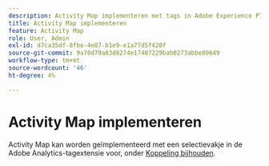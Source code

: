```yaml
---
description: Activity Map implementeren met tags in Adobe Experience Platform.
title: Activity Map implementeren
feature: Activity Map
role: User, Admin
exl-id: d7ca35df-8fbe-4e87-b1e9-e1a77d5f420f
source-git-commit: 9a70d79a83d8274e17407229bab0273abbe80649
workflow-type: tm+mt
source-wordcount: '46'
ht-degree: 4%

---
```


# Activity Map implementeren

Activity Map kan worden geïmplementeerd met een selectievakje in de Adobe Analytics-tagextensie voor, onder [Koppeling bijhouden](https://experienceleague.adobe.com/docs/experience-platform/tags/extensions/adobe/analytics/overview.html?lang=en).
